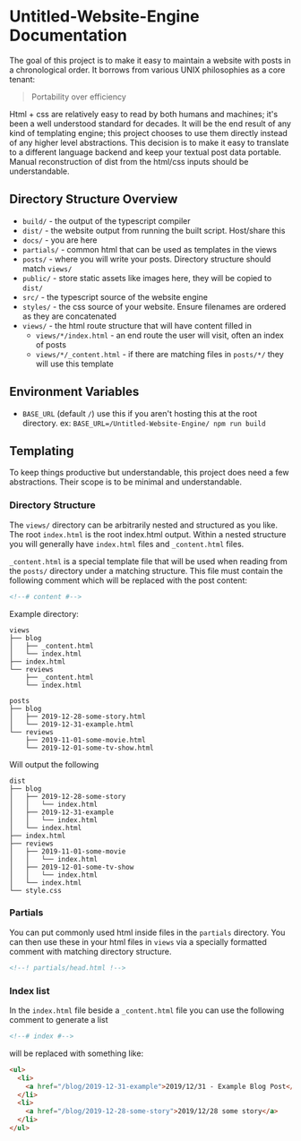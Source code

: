 # Untitled-Website-Engine Documentation

The goal of this project is to make it easy to maintain a website with posts in a chronological order. It borrows from various UNIX philosophies as a core tenant:

> Portability over efficiency

Html + css are relatively easy to read by both humans and machines; it's been a well understood standard for decades. It will be the end result of any kind of templating engine; this project chooses to use them directly instead of any higher level abstractions. This decision is to make it easy to translate to a different language backend and keep your textual post data portable. Manual reconstruction of dist from the html/css inputs should be understandable.

## Directory Structure Overview
- `build/` - the output of the typescript compiler
- `dist/` - the website output from running the built script. Host/share this
- `docs/` - you are here
- `partials/` - common html that can be used as templates in the views
- `posts/` - where you will write your posts. Directory structure should match `views/`
- `public/` - store static assets like images here, they will be copied to `dist/`
- `src/` - the typescript source of the website engine
- `styles/` - the css source of your website. Ensure filenames are ordered as they are concatenated
- `views/` - the html route structure that will have content filled in
  - `views/*/index.html` - an end route the user will visit, often an index of posts
  - `views/*/_content.html` - if there are matching files in `posts/*/` they will use this template

## Environment Variables
- `BASE_URL` (default `/`) use this if you aren't hosting this at the root directory. ex: `BASE_URL=/Untitled-Website-Engine/ npm run build`

## Templating

To keep things productive but understandable, this project does need a few abstractions. Their scope is to be minimal and understandable.

### Directory Structure

The `views/` directory can be arbitrarily nested and structured as you like. The root `index.html` is the root index.html output. Within a nested structure you will generally have `index.html` files and `_content.html` files.

`_content.html` is a special template file that will be used when reading from the `posts/` directory under a matching structure. This file must contain the following comment which will be replaced with the post content:

```html
<!--# content #-->
```

Example directory:
```
views
├── blog
│   ├── _content.html
│   └── index.html
├── index.html
└── reviews
    ├── _content.html
    └── index.html
```
```
posts
├── blog
│   ├── 2019-12-28-some-story.html
│   └── 2019-12-31-example.html
└── reviews
    ├── 2019-11-01-some-movie.html
    └── 2019-12-01-some-tv-show.html
```
Will output the following
```
dist
├── blog
│   ├── 2019-12-28-some-story
│   │   └── index.html
│   ├── 2019-12-31-example
│   │   └── index.html
│   └── index.html
├── index.html
├── reviews
│   ├── 2019-11-01-some-movie
│   │   └── index.html
│   ├── 2019-12-01-some-tv-show
│   │   └── index.html
│   └── index.html
└── style.css
```

### Partials
You can put commonly used html inside files in the `partials` directory. You can then use these in your html files in `views` via a specially formatted comment with matching directory structure.

```html
<!--! partials/head.html !-->
```

### Index list
In the `index.html` file beside a `_content.html` file you can use the following comment to generate a list

```html
<!--# index #-->
```

will be replaced with something like:

```html
<ul>
  <li>
    <a href="/blog/2019-12-31-example">2019/12/31 - Example Blog Post</a>
  </li>
  <li>
    <a href="/blog/2019-12-28-some-story">2019/12/28 some story</a>
  </li>
</ul>
```
